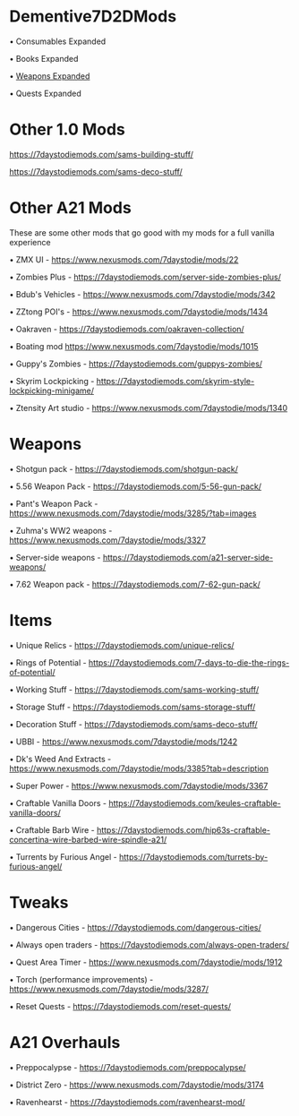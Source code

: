 # Dementive7D2DMods

• Consumables Expanded

• Books Expanded

• [Weapons Expanded](https://www.nexusmods.com/7daystodie/mods/3200)

• Quests Expanded

# Other 1.0 Mods

https://7daystodiemods.com/sams-building-stuff/

https://7daystodiemods.com/sams-deco-stuff/


# Other A21 Mods

These are some other mods that go good with my mods for a full vanilla experience

• ZMX UI - https://www.nexusmods.com/7daystodie/mods/22

• Zombies Plus - https://7daystodiemods.com/server-side-zombies-plus/

• Bdub's Vehicles - https://www.nexusmods.com/7daystodie/mods/342

• ZZtong POI's - https://www.nexusmods.com/7daystodie/mods/1434

• Oakraven - https://7daystodiemods.com/oakraven-collection/

• Boating mod https://www.nexusmods.com/7daystodie/mods/1015

• Guppy's Zombies - https://7daystodiemods.com/guppys-zombies/

• Skyrim Lockpicking - https://7daystodiemods.com/skyrim-style-lockpicking-minigame/

• Ztensity Art studio - https://www.nexusmods.com/7daystodie/mods/1340

# Weapons

• Shotgun pack - https://7daystodiemods.com/shotgun-pack/

• 5.56 Weapon Pack - https://7daystodiemods.com/5-56-gun-pack/

• Pant's Weapon Pack - https://www.nexusmods.com/7daystodie/mods/3285/?tab=images

• Zuhma's WW2 weapons - https://www.nexusmods.com/7daystodie/mods/3327

• Server-side weapons - https://7daystodiemods.com/a21-server-side-weapons/

• 7.62 Weapon pack - https://7daystodiemods.com/7-62-gun-pack/


# Items

• Unique Relics - https://7daystodiemods.com/unique-relics/

• Rings of Potential - https://7daystodiemods.com/7-days-to-die-the-rings-of-potential/

• Working Stuff - https://7daystodiemods.com/sams-working-stuff/

• Storage Stuff - https://7daystodiemods.com/sams-storage-stuff/

• Decoration Stuff - https://7daystodiemods.com/sams-deco-stuff/

• UBBI - https://www.nexusmods.com/7daystodie/mods/1242

• Dk's Weed And Extracts - https://www.nexusmods.com/7daystodie/mods/3385?tab=description

• Super Power - https://www.nexusmods.com/7daystodie/mods/3367

• Craftable Vanilla Doors - https://7daystodiemods.com/keules-craftable-vanilla-doors/

• Craftable Barb Wire - https://7daystodiemods.com/hip63s-craftable-concertina-wire-barbed-wire-spindle-a21/

• Turrents by Furious Angel - https://7daystodiemods.com/turrets-by-furious-angel/

# Tweaks

• Dangerous Cities - https://7daystodiemods.com/dangerous-cities/

• Always open traders - https://7daystodiemods.com/always-open-traders/

• Quest Area Timer - https://www.nexusmods.com/7daystodie/mods/1912

• Torch (performance improvements) - https://www.nexusmods.com/7daystodie/mods/3287/

• Reset Quests - https://7daystodiemods.com/reset-quests/

# A21 Overhauls

• Preppocalypse - https://7daystodiemods.com/preppocalypse/

• District Zero - https://www.nexusmods.com/7daystodie/mods/3174

• Ravenhearst - https://7daystodiemods.com/ravenhearst-mod/